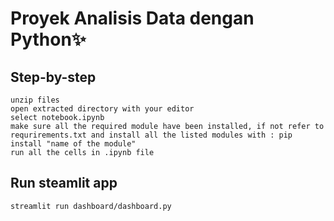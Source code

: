 # Proyek Analisis Data dengan Python✨

## Step-by-step
```
unzip files
open extracted directory with your editor
select notebook.ipynb
make sure all the required module have been installed, if not refer to requrirements.txt and install all the listed modules with : pip install "name of the module"
run all the cells in .ipynb file
```

## Run steamlit app
```
streamlit run dashboard/dashboard.py
```
